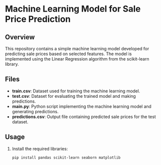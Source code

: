 
# Machine Learning Model for Sale Price Prediction

## Overview

This repository contains a simple machine learning model developed for predicting sale prices based on selected features. The model is implemented using the Linear Regression algorithm from the scikit-learn library.

## Files

- **train.csv**: Dataset used for training the machine learning model.
- **test.csv**: Dataset for evaluating the trained model and making predictions.
- **main.py**: Python script implementing the machine learning model and generating predictions.
- **predictions.csv**: Output file containing predicted sale prices for the test dataset.

## Usage

1. Install the required libraries:

   ```bash
   pip install pandas scikit-learn seaborn matplotlib

